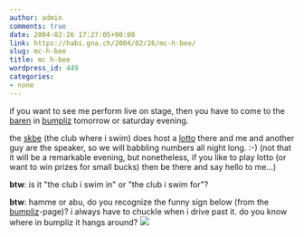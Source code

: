 ```yaml
---
author: admin
comments: true
date: 2004-02-26 17:27:05+00:00
link: https://habi.gna.ch/2004/02/26/mc-h-bee/
slug: mc-h-bee
title: mc h-bee
wordpress_id: 449
categories:
- none
---
```


if you want to see me perform live on stage, then you have to come to the [baren](http://tel.search.ch/result.html?name=b%E4ren&misc=&strasse=b%FCmplizstr&ort=3018&kanton=&tel=) in [bumpliz](http://www.buempliz.ch/) tomorrow or saturday evening.

the [skbe](http://www.skbe.ch/) (the club where i swim) does host a [lotto](http://dictionary.reference.com/search?q=lotto) there and me and another guy are the speaker, so we will babbling numbers all night long. :-) 
(not that it will be a remarkable evening, but nonetheless, if you like to play lotto (or want to win prizes for small bucks) then be there and say hello to me...)

**btw**: is it "the club i swim in" or "the club i swim for"?

**btw**: hamme or abu, do you recognize the funny sign below (from the [bumpliz](http://www.buempliz.ch/)-page)? i always have to chuckle when i drive past it.
do you know where in bumpliz it hangs around?
[![](https://habi.gna.ch/blog/images/buempliz-tm.jpg)](https://habi.gna.ch/blog/images/buempliz.jpg)
  


